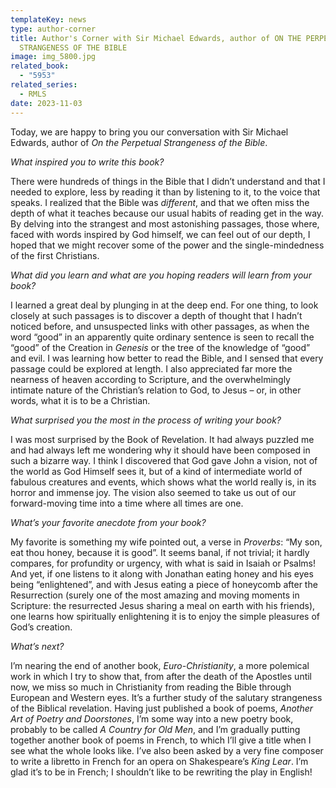 ```yaml
---
templateKey: news
type: author-corner
title: Author's Corner with Sir Michael Edwards, author of ON THE PERPETUAL
  STRANGENESS OF THE BIBLE
image: img_5800.jpg
related_book:
  - "5953"
related_series:
  - RMLS
date: 2023-11-03
---
```

Today, we are happy to bring you our conversation with Sir Michael Edwards, author of *On the Perpetual Strangeness of the Bible*.

*What inspired you to write this book?* 

There were hundreds of things in the Bible that I didn’t understand and that I needed to explore, less by reading it than by listening to it, to the voice that speaks. I realized that the Bible was *different*, and that we often miss the depth of what it teaches because our usual habits of reading get in the way. By delving into the strangest and most astonishing passages, those where, faced with words inspired by God himself, we can feel out of our depth, I hoped that we might recover some of the power and the single-mindedness of the first Christians.

*What did you learn and what are you hoping readers will learn from your book?* 

I learned a great deal by plunging in at the deep end. For one thing, to look closely at such passages is to discover a depth of thought that I hadn’t noticed before, and unsuspected links with other passages, as when the word “good” in an apparently quite ordinary sentence is seen to recall the “good” of the Creation in *Genesis* or the tree of the knowledge of “good” and evil. I was learning how better to read the Bible, and I sensed that every passage could be explored at length. I also appreciated far more the nearness of heaven according to Scripture, and the overwhelmingly intimate nature of the Christian’s relation to God, to Jesus – or, in other words, what it is to be a Christian.

*What surprised you the most in the process of writing your book?* 

I was most surprised by the Book of Revelation. It had always puzzled me and had always left me wondering why it should have been composed in such a bizarre way. I think I discovered that God gave John a vision, not of the world as God Himself sees it, but of a kind of intermediate world of fabulous creatures and events, which shows what the world really is, in its horror and immense joy. The vision also seemed to take us out of our forward-moving time into a time where all times are one.

*What’s your favorite anecdote from your book?*

My favorite is something my wife pointed out, a verse in *Proverbs*: “My son, eat thou honey, because it is good”. It seems banal, if not trivial; it hardly compares, for profundity or urgency, with what is said in Isaiah or Psalms! And yet, if one listens to it along with Jonathan eating honey and his eyes being “enlightened”, and with Jesus eating a piece of honeycomb after the Resurrection (surely one of the most amazing and moving moments in Scripture: the resurrected Jesus sharing a meal on earth with his friends), one learns how spiritually enlightening it is to enjoy the simple pleasures of God’s creation.

*What’s next?* 

I’m nearing the end of another book, *Euro-Christianity*, a more polemical work in which I try to show that, from after the death of the Apostles until now, we miss so much in Christianity from reading the Bible through European and Western eyes. It’s a further study of the salutary strangeness of the Biblical revelation. Having just published a book of poems, *Another Art of Poetry and Doorstones*, I’m some way into a new poetry book, probably to be called *A Country for Old Men*, and I’m gradually putting together another book of poems in French, to which I’ll give a title when I see what the whole looks like. I’ve also been asked by a very fine composer to write a libretto in French for an opera on Shakespeare’s *King Lear*. I’m glad it’s to be in French; I shouldn’t like to be rewriting the play in English!